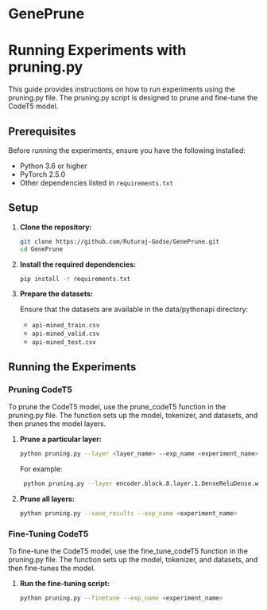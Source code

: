 # GenePrune

# Running Experiments with pruning.py

This guide provides instructions on how to run experiments using the pruning.py file. The pruning.py script is designed to prune and fine-tune the CodeT5 model.

## Prerequisites

Before running the experiments, ensure you have the following installed:

- Python 3.6 or higher
- PyTorch 2.5.0
- Other dependencies listed in `requirements.txt`

## Setup

1. **Clone the repository:**

    ```sh
    git clone https://github.com/Ruturaj-Godse/GenePrune.git
    cd GenePrune
    ```

2. **Install the required dependencies:**

    ```sh
    pip install -r requirements.txt
    ```

3. **Prepare the datasets:**

    Ensure that the datasets are available in the data/pythonapi directory:
    - `api-mined_train.csv`
    - `api-mined_valid.csv`
    - `api-mined_test.csv`

## Running the Experiments

### Pruning CodeT5

To prune the CodeT5 model, use the prune_codeT5 function in the pruning.py file. The function sets up the model, tokenizer, and datasets, and then prunes the model layers.

1. **Prune a particular layer:**

    ```sh
    python pruning.py --layer <layer_name> --exp_name <experiment_name>
    ```
    For example:
   ```sh
    python pruning.py --layer encoder.block.8.layer.1.DenseReluDense.wo --exp_name exp1
    ```

2. **Prune all layers:**
    
    ```sh
    python pruning.py --save_results --exp_name <experiment_name>
    ```
    

### Fine-Tuning CodeT5

To fine-tune the CodeT5 model, use the fine_tune_codeT5 function in the pruning.py file. The function sets up the model, tokenizer, and datasets, and then fine-tunes the model.

1. **Run the fine-tuning script:**

    ```sh
    python pruning.py --finetune --exp_name <experiment_name>
    ```


